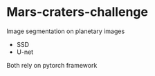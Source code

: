 # Mars-craters-challenge
Image segmentation on planetary images

  - SSD 
  - U-net
  
Both rely on pytorch framework
